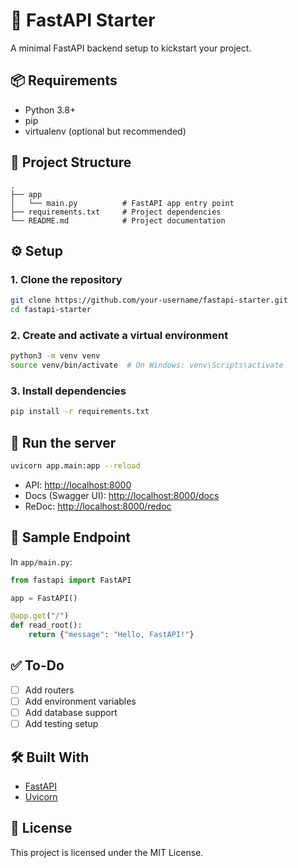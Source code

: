 # 🚀 FastAPI Starter

A minimal FastAPI backend setup to kickstart your project.

## 📦 Requirements

- Python 3.8+
- pip
- virtualenv (optional but recommended)

## 📁 Project Structure

```
.
├── app
│   └── main.py          # FastAPI app entry point
├── requirements.txt     # Project dependencies
└── README.md            # Project documentation
```

## ⚙️ Setup

### 1. Clone the repository

```bash
git clone https://github.com/your-username/fastapi-starter.git
cd fastapi-starter
```

### 2. Create and activate a virtual environment

```bash
python3 -m venv venv
source venv/bin/activate  # On Windows: venv\Scripts\activate
```

### 3. Install dependencies

```bash
pip install -r requirements.txt
```

## 🚀 Run the server

```bash
uvicorn app.main:app --reload
```

- API: [http://localhost:8000](http://localhost:8000)
- Docs (Swagger UI): [http://localhost:8000/docs](http://localhost:8000/docs)
- ReDoc: [http://localhost:8000/redoc](http://localhost:8000/redoc)

## 🧪 Sample Endpoint

In `app/main.py`:

```python
from fastapi import FastAPI

app = FastAPI()

@app.get("/")
def read_root():
    return {"message": "Hello, FastAPI!"}
```

## ✅ To-Do

- [ ] Add routers
- [ ] Add environment variables
- [ ] Add database support
- [ ] Add testing setup

## 🛠 Built With

- [FastAPI](https://fastapi.tiangolo.com/)
- [Uvicorn](https://www.uvicorn.org/)

## 📄 License

This project is licensed under the MIT License.
